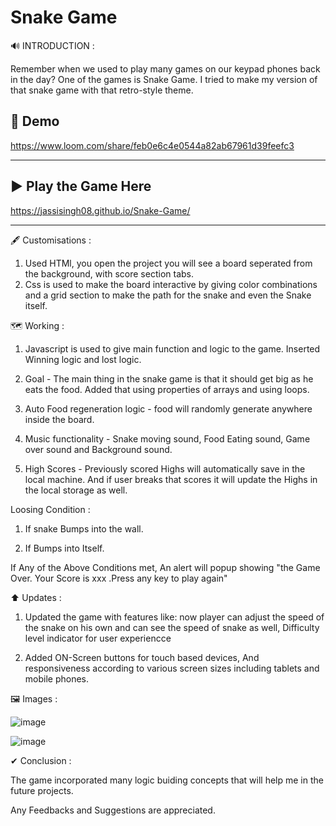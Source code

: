 # Snake Game

🔊 INTRODUCTION :

Remember when we used to play many games on our keypad phones back in the day? One of the games is Snake Game. I tried to make my version of that snake game with that retro-style theme. 

<h2>🚀 Demo </h2>

https://www.loom.com/share/feb0e6c4e0544a82ab67961d39feefc3

<hr>
<h2>▶ Play the Game Here</h2>

https://jassisingh08.github.io/Snake-Game/

<hr>
🖋 Customisations :

1. Used HTMl, you open the project you will see a board seperated from the background, with score section tabs. 
2. Css is used to make the board interactive by giving color combinations and a grid section to make the path for the snake and even the Snake itself.

🗺 Working :

1. Javascript is used to give main function and logic to the game. Inserted Winning logic and lost logic. 

2. Goal - The main thing in the snake game is that it should get big as he eats the food. Added that using properties of arrays and using loops.

3. Auto Food regeneration logic - food will randomly generate anywhere inside the board. 

4. Music functionality - Snake moving sound, Food Eating sound, Game over sound and Background sound. 

5. High Scores - Previously scored Highs will automatically save in the local machine. And if user breaks that scores it will update the Highs in the local storage as well.


Loosing Condition : 

1. If snake Bumps into the wall.

1. If Bumps into Itself. 

If Any of the Above Conditions met, An alert will popup showing "the Game Over. Your Score is xxx .Press any key to play again"

⬆ Updates : 

1. Updated the game with features like: now player can adjust the speed of the snake on his own and can see the speed of snake as well, Difficulty level indicator for user experiencce

2. Added ON-Screen buttons for touch based devices, And responsiveness according to various screen sizes including tablets and mobile phones.


🖼 Images : 

![image](https://user-images.githubusercontent.com/125473833/227923081-750b445d-f921-44b6-9177-4f741a7c58f2.png)

![image](https://user-images.githubusercontent.com/125473833/227923101-f519e9b0-2da7-4c83-8f10-6dcf154063cc.png)


✔ Conclusion :

The game incorporated many logic buiding concepts that will help me in the future projects.

Any Feedbacks and Suggestions are appreciated.

